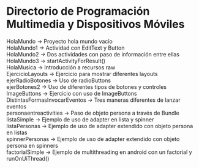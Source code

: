 # Directorio de Programación Multimedia y Dispositivos Móviles
HolaMundo -> Proyecto hola mundo vacío<br />
HolaMundo1 -> Actividad con EditText y Button<br />
HolaMundo2 -> Dos actividades con paso de información entre ellas<br />
HolaMundo3 -> startActivityForResult()<br />
HolaMusica -> Introducción a recursos raw<br />
EjercicioLayouts -> Ejercicio para mostrar diferentes layouts<br />
ejerRadioBotones -> Uso de radioButtons<br />
ejerBotones2 -> Uso de diferentes tipos de botones y controles<br />
ImageButtons -> Ejercicio con uso de ImageButtons<br />
DistintasFormasInvocarEventos -> Tres maneras diferentes de lanzar eventos<br />
personaentreactivities -> Paso de objeto persona a través de Bundle<br />
listaSimple -> Ejemplo de uso de adapter en lista y spinner<br />
listaPersonas -> Ejemplo de uso de adapter extendido con objeto persona en listas<br />
spinnerPersonas -> Ejemplo de uso de adapter extendido con objeto persona en spinners<br />
factorialSimple -> Ejemplo de multithreading en android con un factorial y runOnUiThread()<br />

